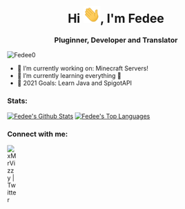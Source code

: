 <h1 align="center">Hi <img src="https://raw.githubusercontent.com/ABSphreak/ABSphreak/master/gifs/Hi.gif" width="40px" />, I'm Fedee</h1>
<h3 align="center">Pluginner, Developer and Translator</h3>
<p align="left"> <img src="https://komarev.com/ghpvc/?username=Fedee0" alt="Fedee0" /> </p>

- 🔭 I’m currently working on: Minecraft Servers!
- 🌱 I’m currently learning everything 🤣
- 🥅 2021 Goals: Learn Java and SpigotAPI

### Stats: 

   <a href="https://github.com/anuraghazra/github-readme-stats"><img alt="Fedee's Github Stats" src="https://github-readme-stats.vercel.app/api?username=Fedee0&show_icons=true&count_private=true&theme=react&hide_border=true&bg_color=0D1117" /></a>
  <a href="https://github.com/anuraghazra/github-readme-stats"><img alt="Fedee's Top Languages" src="https://github-readme-stats.vercel.app/api/top-langs/?username=Fedee0&langs_count=8&count_private=true&layout=compact&theme=react&hide_border=true&bg_color=0D1117" /></a>
  <br/>

### Connect with me:

[<img align="left" alt="xMrVizzy | Twitter" width="22px" src="https://cdn.jsdelivr.net/npm/simple-icons@v3/icons/twitter.svg" />][twitter]

<br />

[twitter]: https://twitter.com/ClappedFede
